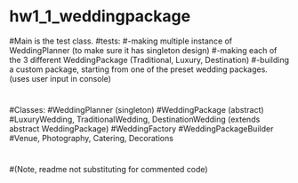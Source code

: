 # hw1_1_weddingpackage

#Main is the test class.
#tests:
#-making multiple instance of WeddingPlanner (to make sure it has singleton design)
#-making each of the 3 different WeddingPackage (Traditional, Luxury, Destination)
#-building a custom package, starting from one of the preset wedding packages. (uses user input in console)
#
#Classes:
#WeddingPlanner (singleton)
#WeddingPackage (abstract)
#LuxuryWedding, TraditionalWedding, DestinationWedding (extends abstract WeddingPackage)
#WeddingFactory
#WeddingPackageBuilder
#Venue, Photography, Catering, Decorations
#
#(Note, readme not substituting for commented code)
